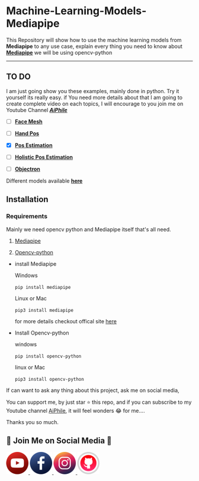 # Machine-Learning-Models-Mediapipe

This Repository will show how to use the machine learning models from **Mediapipe** to any use case, explain every thing you need to know about [**Mediapipe**](https://google.github.io/mediapipe/) we will be using opencv-python

----

## TO DO
I am just going show you these examples, mainly done in python. Try it yourself its really easy.
if You need more details about that I am going to create complete video on each topics, I will encourage to  you join me on Youtube Channel [***AiPhile***](https://www.youtube.com/c/aiphile)
 

- [ ] [**Face Mesh**](https://google.github.io/mediapipe/solutions/face_mesh.html)

- [ ] [**Hand Pos**](https://google.github.io/mediapipe/solutions/hands.html) 
  
- [x] [**Pos Estimation**](https://github.com/Asadullah-Dal17/Machine-Learning-Models-Mediapipe-/tree/master/Pos-Estimation)
  
- [ ] [**Holistic Pos Estimation**](https://google.github.io/mediapipe/solutions/holistic.html)
 
- [ ] [**Objectron**](https://google.github.io/mediapipe/solutions/objectron)


Different models available [**here**](https://google.github.io/mediapipe/solutions/models)

## Installation 

### Requirements
Mainly we need opencv python and Mediapipe itself that's all need.

1. [Mediapipe](https://pypi.org/project/mediapipe/)

2. [Opencv-python](https://pypi.org/project/opencv-python/) 

- install Mediapipe
   
   Windows
   
   `pip install mediapipe`

    Linux or Mac

    `pip3 install mediapipe`

    for more details checkout offical site [here](https://google.github.io/mediapipe/getting_started/python.html)

- Install Opencv-python
   
   windows

   `pip install opencv-python`

   linux or Mac

   `pip3 install opencv-python`


If can want to ask any thing about this project, ask me on social media, 

You can support me, by just star :star: this repo, and if  you can subscribe to my Youtube channel [AiPhile](https://www.youtube.com/c/aiphile), it will feel wonders :joy: for me....

Thanks you so much.

## :green_heart: Join Me on Social Media :green_heart:


<a href="https://www.youtube.com/c/aiphile"> <img alt="AiPhile Youtube" src="icons/youtub-icon.svg"  width="60" height="60">
</a>
<a href="https://www.facebook.com/AIPhile17">
<img alt="AiPhile Facebook" src="icons/facebook-icon.svg"  width="60" height="60">
</a>
<a href="https://www.instagram.com/aiphile17/"> <img alt="AiPhile Insta" src="icons/instagram-icon.svg"  width="60" height="60">
</a>
<a href="https://github.com/Asadullah-Dal17"> <img alt="Github" src="icons/github-icon.svg"  width="60" height="60">
</a>


